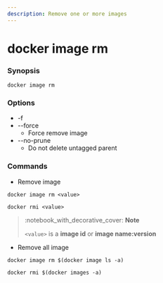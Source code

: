 ```yaml
---
description: Remove one or more images
---
```


# docker image rm

### Synopsis

```
docker image rm
```

### Options

* \-f
* \--force
  * Force remove image
* \--no-prune
  * Do not delete untagged parent

### Commands

* Remove image

```
docker image rm <value>
```

```
docker rmi <value>
```

> :notebook\_with\_decorative\_cover: **Note**
>
> `<value>` is a **image id** or **image name:version**

* Remove all image

```
docker image rm $(docker image ls -a)
```

```
docker rmi $(docker images -a)
```
